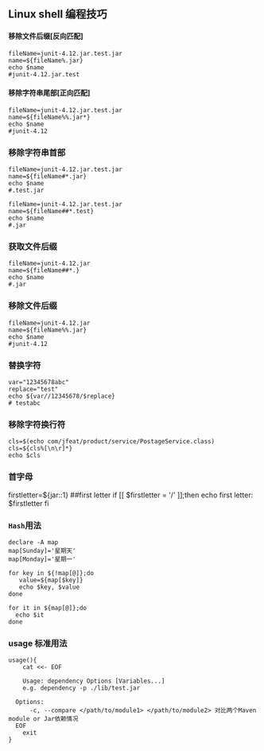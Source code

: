 ## Linux shell 编程技巧

#### 移除文件后缀[反向匹配]
```
fileName=junit-4.12.jar.test.jar
name=${fileName%.jar}
echo $name
#junit-4.12.jar.test
```

#### 移除字符串尾部[正向匹配]
```
fileName=junit-4.12.jar.test.jar
name=${fileName%%.jar*}
echo $name
#junit-4.12
```

### 移除字符串首部
```
fileName=junit-4.12.jar.test.jar
name=${fileName#*.jar}
echo $name
#.test.jar

fileName=junit-4.12.jar.test.jar
name=${fileName##*.test}
echo $name
#.jar
```

### 获取文件后缀
```
fileName=junit-4.12.jar
name=${fileName##*.}
echo $name
#.jar
```

### 移除文件后缀
```
fileName=junit-4.12.jar
name=${fileName%%.jar}
echo $name
#junit-4.12
```

### 替换字符
```
var="12345678abc"
replace="test"
echo ${var//12345678/$replace}
# testabc
```

### 移除字符换行符
```
cls=$(echo com/jfeat/product/service/PostageService.class)
cls=${cls%[\n\r]*}
echo $cls
```

### 首字母
firstletter=${jar::1}  ##first letter
if [[ $firstletter = '/' ]];then 
   echo first letter: $firstletter
fi


### `Hash`用法
```shell
declare -A map
map[Sunday]='星期天'
map[Monday]='星期一'

for key in ${!map[@]};do
   value=${map[$key]}
   echo $key, $value
done

for it in ${map[@]};do
  echo $it
done
```

### usage 标准用法
```
usage(){
	cat <<- EOF
	
	Usage: dependency Options [Variables...]
	e.g. dependency -p ./lib/test.jar
	
  Options:
	  -c, --compare </path/to/module1> </path/to/module2> 对比两个Maven module or Jar依赖情况
  EOF
	exit
}
```

